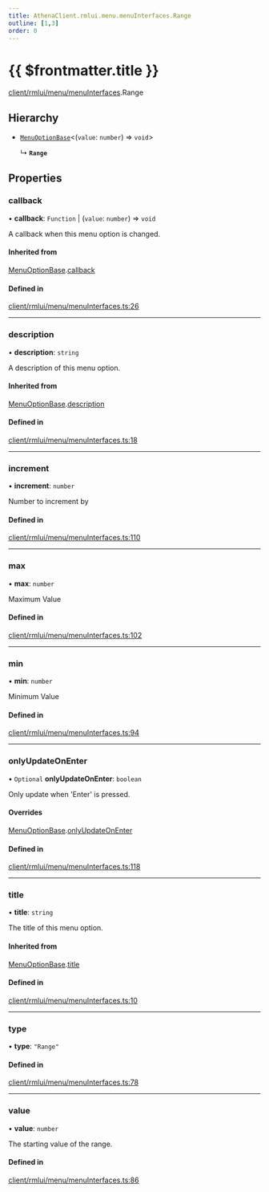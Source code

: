 ```yaml
---
title: AthenaClient.rmlui.menu.menuInterfaces.Range
outline: [1,3]
order: 0
---
```


# {{ $frontmatter.title }}


[client/rmlui/menu/menuInterfaces](../modules/client_rmlui_menu_menuInterfaces.md).Range

## Hierarchy

- [`MenuOptionBase`](client_rmlui_menu_menuInterfaces_Internal_MenuOptionBase.md)<(`value`: `number`) => `void`\>

  ↳ **`Range`**

## Properties

### callback

• **callback**: `Function` \| (`value`: `number`) => `void`

A callback when this menu option is changed.

#### Inherited from

[MenuOptionBase](client_rmlui_menu_menuInterfaces_Internal_MenuOptionBase.md).[callback](client_rmlui_menu_menuInterfaces_Internal_MenuOptionBase.md#callback)

#### Defined in

[client/rmlui/menu/menuInterfaces.ts:26](https://github.com/Stuyk/altv-athena/blob/e4e897f/src/core/client/rmlui/menu/menuInterfaces.ts#L26)

___

### description

• **description**: `string`

A description of this menu option.

#### Inherited from

[MenuOptionBase](client_rmlui_menu_menuInterfaces_Internal_MenuOptionBase.md).[description](client_rmlui_menu_menuInterfaces_Internal_MenuOptionBase.md#description)

#### Defined in

[client/rmlui/menu/menuInterfaces.ts:18](https://github.com/Stuyk/altv-athena/blob/e4e897f/src/core/client/rmlui/menu/menuInterfaces.ts#L18)

___

### increment

• **increment**: `number`

Number to increment by

#### Defined in

[client/rmlui/menu/menuInterfaces.ts:110](https://github.com/Stuyk/altv-athena/blob/e4e897f/src/core/client/rmlui/menu/menuInterfaces.ts#L110)

___

### max

• **max**: `number`

Maximum Value

#### Defined in

[client/rmlui/menu/menuInterfaces.ts:102](https://github.com/Stuyk/altv-athena/blob/e4e897f/src/core/client/rmlui/menu/menuInterfaces.ts#L102)

___

### min

• **min**: `number`

Minimum Value

#### Defined in

[client/rmlui/menu/menuInterfaces.ts:94](https://github.com/Stuyk/altv-athena/blob/e4e897f/src/core/client/rmlui/menu/menuInterfaces.ts#L94)

___

### onlyUpdateOnEnter

• `Optional` **onlyUpdateOnEnter**: `boolean`

Only update when 'Enter' is pressed.

#### Overrides

[MenuOptionBase](client_rmlui_menu_menuInterfaces_Internal_MenuOptionBase.md).[onlyUpdateOnEnter](client_rmlui_menu_menuInterfaces_Internal_MenuOptionBase.md#onlyUpdateOnEnter)

#### Defined in

[client/rmlui/menu/menuInterfaces.ts:118](https://github.com/Stuyk/altv-athena/blob/e4e897f/src/core/client/rmlui/menu/menuInterfaces.ts#L118)

___

### title

• **title**: `string`

The title of this menu option.

#### Inherited from

[MenuOptionBase](client_rmlui_menu_menuInterfaces_Internal_MenuOptionBase.md).[title](client_rmlui_menu_menuInterfaces_Internal_MenuOptionBase.md#title)

#### Defined in

[client/rmlui/menu/menuInterfaces.ts:10](https://github.com/Stuyk/altv-athena/blob/e4e897f/src/core/client/rmlui/menu/menuInterfaces.ts#L10)

___

### type

• **type**: ``"Range"``

#### Defined in

[client/rmlui/menu/menuInterfaces.ts:78](https://github.com/Stuyk/altv-athena/blob/e4e897f/src/core/client/rmlui/menu/menuInterfaces.ts#L78)

___

### value

• **value**: `number`

The starting value of the range.

#### Defined in

[client/rmlui/menu/menuInterfaces.ts:86](https://github.com/Stuyk/altv-athena/blob/e4e897f/src/core/client/rmlui/menu/menuInterfaces.ts#L86)
